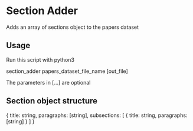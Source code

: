 # Section Adder
Adds an array of sections object to the papers dataset

## Usage
Run this script with python3

section_adder papers_dataset_file_name [out_file]

The parameters in [...] are optional

## Section object structure
{
    title: string,
    paragraphs: [string],
    subsections: 
	[
	    {
		title: string,
		paragraphs: [string]
	    }
	]
}
